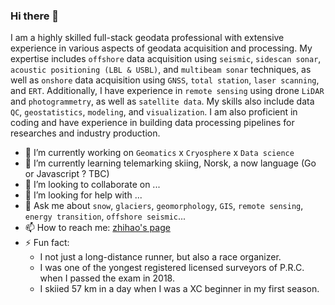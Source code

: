 ### Hi there 👋

I am a highly skilled full-stack geodata professional with extensive experience in various aspects of geodata acquisition and processing. My expertise includes `offshore` data acquisition using `seismic`, `sidescan sonar`, `acoustic positioning (LBL & USBL)`, and `multibeam sonar` techniques, as well as `onshore` data acquisition using `GNSS`, `total station`, `laser scanning`, and `ERT`. Additionally, I have experience in `remote sensing` using drone `LiDAR` and `photogrammetry`, as well as `satellite data`. My skills also include data `QC`, `geostatistics`, `modeling`, and `visualization`. I am also proficient in coding and have experience in building data processing pipelines for researches and industry production.

- 🔭 I’m currently working on `Geomatics` x `Cryosphere` x `Data science`
- 🌱 I’m currently learning telemarking skiing, Norsk, a now language (Go or Javascript ? TBC)
- 👯 I’m looking to collaborate on ...
- 🤔 I’m looking for help with ...
- 💬 Ask me about `snow`, `glaciers`, `geomorphology`, `GIS`, `remote sensing`, `energy transition`, `offshore seismic`...
- 📫 How to reach me: [zhihao's page](https://zhihaol.eu.org)
- ⚡ Fun fact: 
  - I not just a long-distance runner, but also a race organizer. 
  - I was one of the yongest registered licensed surveyors of P.R.C. when I passed the exam in 2018. 
  - I skiied 57 km in a day when I was a XC beginner in my first season.

